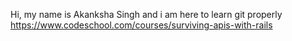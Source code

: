 Hi, my name is Akanksha Singh and i am here to learn git properly
https://www.codeschool.com/courses/surviving-apis-with-rails
